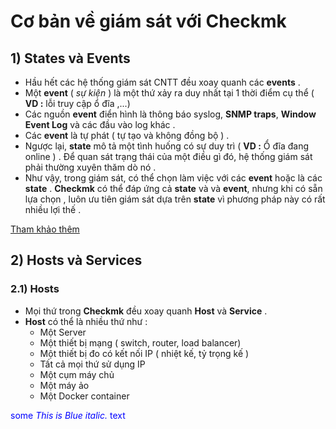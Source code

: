 # Cơ bản về giám sát với Checkmk
## **1) States và Events**
- Hầu hết các hệ thống giám sát CNTT đều xoay quanh các **events** .
- Một **event** ( *sự kiện* ) là một thứ xảy ra duy nhất tại 1 thời điểm cụ thể ( **VD :** lỗi truy cập ổ đĩa ,...)
- Các nguồn **event** điển hình là thông báo syslog, **SNMP traps**, **Window Event Log** và các đầu vào log khác . 
- Các **event** là tự phát ( tự tạo và không đồng bộ ) .
- Ngược lại, **state** mô tả một tình huống có sự duy trì ( **VD :** Ổ đĩa đang online ) . Để quan sát trạng thái của một điều gì đó, hệ thống giám sát phải thường xuyên thăm dò nó .
- Như vậy, trong giám sát, có thể chọn làm việc với các **event** hoặc là các **state** . **Checkmk** có thể đáp ứng cả **state** và và **event**, nhưng khi có sẵn lựa chọn , luôn ưu tiên giám sát dựa trên **state** vì phương pháp này có rất nhiều lợi thế .

[Tham khảo thêm](https://checkmk.com/cms_monitoring_basics.html)

## **2) Hosts và Services**
### **2.1) Hosts**
- Mọi thứ trong **Checkmk** đều xoay quanh **Host** và **Service** .
- **Host** có thể là nhiều thứ như :
    - Một Server
    - Một thiết bị mạng ( switch, router, load balancer)
    - Một thiết bị đo có kết nối IP ( nhiệt kế, tỷ trọng kế )
    - Tất cả mọi thứ sử dụng IP
    - Một cụm máy chủ
    - Một máy ảo
    - Một Docker container
    
<span style="color:blue">some *This is Blue italic.* text</span>

